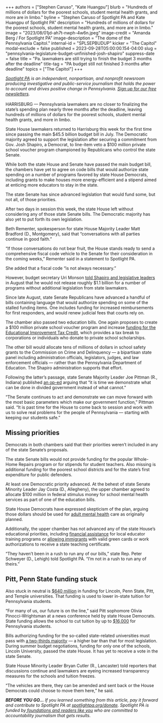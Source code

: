 +++
authors = ["Stephen Caruso", "Kate Huangpu"]
blurb = "Hundreds of millions of dollars for the poorest schools, student mental health grants, and more are in limbo."
byline = "Stephen Caruso of Spotlight PA and Kate Huangpu of Spotlight PA"
description = "Hundreds of millions of dollars for the poorest schools, student mental health grants, and more are in limbo."
image = "2023/08/01jd-ah7t-nwph-4w6n.jpeg"
image-credit = "Amanda Berg / For Spotlight PA"
image-description = "The dome of the Pennsylvania Capitol."
internal-id = "SPLSEPBUDUP"
kicker = "The Capitol"
modal-exclude = false
published = 2023-09-28T05:00:00.154-04:00
slug = "pennsylvania-legislature-budget-unfinished-josh-shapiro"
suppress-date = false
title = "Pa. lawmakers are still trying to finish the budget 3 months after the deadline"
title-tag = "PA budget still not finished 3 months after deadline"
topics = ["The Capitol"]
+++

<a href="https://www.spotlightpa.org/"><em>Spotlight PA</em></a><em> is an independent, nonpartisan, and nonprofit newsroom producing investigative and public-service journalism that holds the power to account and drives positive change in Pennsylvania. </em><a href="https://www.spotlightpa.org/newsletters"><em>Sign up for our free newsletters</em></a><em>.</em><br/><br/>HARRISBURG — Pennsylvania lawmakers are no closer to finalizing the state’s spending plan nearly three months after the deadline, leaving hundreds of millions of dollars for the poorest schools, student mental health grants, and more in limbo.

State House lawmakers returned to Harrisburg this week for the first time since passing the main $45.5 billion budget bill in July. The Democratic majority agreed to support the legislation after securing a commitment from Gov. Josh Shapiro, a Democrat, to line-item veto a $100 million private school voucher program championed by Republicans who control the state Senate.

While both the state House and Senate have passed the main budget bill, the chambers have yet to agree on code bills that would authorize state spending on a number of programs favored by state House Democrats, including grants to make houses more energy-efficient and a stipend aimed at enticing more educators to stay in the state.

<script src="https://www.spotlightpa.org/embed.js" async></script><div data-spl-embed-version="1" data-spl-src="https://www.spotlightpa.org/embeds/newsletter/"></div>

The state Senate has since advanced legislation that would fund some, but not all, of those priorities.

After two days in session this week, the state House left without considering any of those state Senate bills. The Democratic majority has also yet to put forth its own legislation.

Beth Rementer, spokesperson for state House Majority Leader Matt Bradford (D., Montgomery), said that “conversations with all parties continue in good faith.”<br/>

“If those conversations do not bear fruit, the House stands ready to send a comprehensive fiscal code vehicle to the Senate for their consideration in the coming weeks,” Rementer said in a statement to Spotlight PA.

She added that a fiscal code “is not always necessary.”

However, budget secretary Uri Monson <a href="https://senatorpittman.com/wp-content/uploads/sites/96/2023/08/8.2.23-Memo-from-Budget-Secretary-Uri-Monson.pdf">told Shapiro and legislative leaders</a> in August that he would not release roughly $1.1 billion for a number of programs without additional legislation from state lawmakers.

Since late August, state Senate Republicans have advanced a handful of bills containing language that would authorize spending on some of the stalled funding items. One includes funding for increased reimbursements for first responders, and would renew judicial fees that courts rely on.

The chamber also passed two education bills. One again proposes to create a $100 million private school voucher program and increase <a href="https://www.spotlightpa.org/news/2023/06/pa-school-choice-voucher-budget-explain-history-tax-credit/">funding for the Educational Improvement Tax Credit</a>, which provides a tax break to corporations or individuals who donate to private school scholarships.

The other bill would allocate tens of millions of dollars in school safety grants to the Commission on Crime and Delinquency — a bipartisan state panel including administration officials, legislators, judges, and law enforcement officials — rather than the Pennsylvania Department of Education. The Shapiro administration supports that effort.

Following the latter’s passage, state Senate Majority Leader Joe Pittman (R., Indiana) published <a href="https://senatorpittman.com/2023/09/22/an-opportunity-to-bring-back-common-sense/">an op-ed</a> arguing that “it is time we demonstrate what can be done in divided government instead of what cannot.”

“The Senate continues to act and demonstrate we can move forward with the most basic parameters which make our government function,” Pittman said. “It is past time for the House to come back to session and work with us to solve real problems for the people of Pennsylvania — starting with keeping our students safe.”

## Missing priorities

Democrats in both chambers said that their priorities weren’t included in any of the state Senate’s proposals.

The state Senate bills would not provide funding for the popular Whole-Home Repairs program or for stipends for student teachers. Also missing is additional funding for the poorest school districts and for the state’s first expenditure for public defenders.

At least one Democratic priority advanced. At the behest of state Senate Minority Leader Jay Costa (D., Allegheny), the upper chamber agreed to allocate $100 million in federal stimulus money for school mental health services as part of one of the education bills.

State House Democrats have expressed skepticism of the plan, arguing those dollars should be used for <a href="https://www.spotlightpa.org/news/2023/07/pennsylvania-legislature-budget-mental-health-funding-school-services/">adult mental health</a> care as originally planned.

Additionally, the upper chamber has not advanced any of the state House’s educational priorities, including <a href="https://www.legis.state.pa.us/cfdocs/billinfo/billinfo.cfm?syear=2023&amp;sind=0&amp;body=H&amp;type=B&amp;bn=0141">financial assistance</a> for local educator training programs or <a href="https://www.legis.state.pa.us/cfdocs/billinfo/billinfo.cfm?syear=2023&amp;sind=0&amp;body=H&amp;type=B&amp;bn=1067">allowing immigrants</a> with valid green cards or work authorizations to receive a state teaching certificate.

“They haven’t been in a rush to run any of our bills,” state Rep. Peter Schweyer (D., Lehigh) told Spotlight PA. “I’m not in a rush to run any of theirs.”

<script src="https://www.spotlightpa.org/embed.js" async></script><div data-spl-embed-version="1" data-spl-src="https://www.spotlightpa.org/embeds/donate/"></div>

## Pitt, Penn State funding stuck

Also stuck in neutral is <a href="https://www.spotlightpa.org/news/2023/07/pennsylvania-state-related-university-lincoln-psu-pitt-temple-deadlock/">$640 million</a> in funding for Lincoln, Penn State, Pitt, and Temple universities. That funding is used to lower in-state tuition for Pennsylvania students.

“For many of us, our future is on the line,” said Pitt sophomore Olivia Pinocci-Wrightsman at a news conference held by state House Democrats. State funding allows the school to cut tuition by up to <a href="https://www.publicsource.org/pa-state-budget-impasse-pitt-penn-state-temple-funding-tuition-discount-passhe/">$16,000</a> for Pennsylvania students.

Bills authorizing funding for the so-called state-related universities must pass with <a href="https://www.spotlightpa.org/news/2023/07/pennsylvania-budget-temple-pitt-funding-guns-house-full-time-legislature/">a two-thirds majority</a> — a higher bar than that for most legislation. During summer budget negotiations, funding for only one of the schools, Lincoln University, passed the state House. It has yet to receive a vote in the state Senate.

State House Minority Leader Bryan Cutler (R., Lancaster) told reporters that discussions continue and lawmakers are eyeing increased transparency measures for the schools and tuition freezes.

“The vehicles are there, they can be amended and sent back or the House Democrats could choose to move them here,” he said.

<strong><em>BEFORE YOU GO…</em></strong><em> If you learned something from this article, pay it forward and contribute to Spotlight PA at </em><a href="http://spotlightpa.org/donate"><em>spotlightpa.org/donate</em></a><em>. Spotlight PA is funded by</em><a href="https://www.spotlightpa.org/support"><em> foundations and readers like you</em></a><em> who are committed to accountability journalism that gets results.</em>

